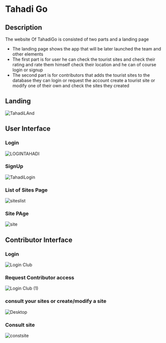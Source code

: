 # Tahadi Go
## Description
The website Of TahadiGo is consisted of two parts and a landing page
+ The landing page shows the app that will be later launched the team and other elements
+ The first part is for user he can check the tourist sites and check their rating and rate them himself check their location and he can of course login or signup
+ The second part is for contributors that adds the tourist sites to the database they can login or request the account create a tourist site or modify one of their own and check the sites they created

## Landing
![TahadiLAnd](https://github.com/assemzereg/tahadisite/assets/65505305/edc7eb54-6ae3-43ad-b041-bd88919aee1d)
## User Interface
### Login
![LOGINTAHADI](https://github.com/assemzereg/tahadisite/assets/65505305/dbd5b88d-7bc8-4ba9-8ea8-47d103766698)

### SignUp

![TahadiLogin](https://github.com/assemzereg/tahadisite/assets/65505305/8adaae70-b040-4d34-86fc-34cd9c79b2e8)

### List of Sites Page
![siteslist](https://github.com/assemzereg/tahadisite/assets/65505305/1bb59694-2112-47d4-a64f-fb347dab6ea0)

### Site PAge
![site](https://github.com/assemzereg/tahadisite/assets/65505305/c8233266-b09c-46ee-8056-cba713998cc0)



## Contributor Interface
### Login
![Login Club](https://github.com/assemzereg/tahadisite/assets/65505305/a4f3ab45-5586-4368-b4fc-2bfedd286d8b)
### Request Contributor access
![Login Club (1)](https://github.com/assemzereg/tahadisite/assets/65505305/4cd510f5-6173-41dc-a1bd-ff52f351a090)
### consult your sites or create/modify a site
![Desktop](https://github.com/assemzereg/tahadisite/assets/65505305/b30f13c6-5225-4d16-aabd-9480c924c750)
### Consult site
![constsite](https://github.com/assemzereg/tahadisite/assets/65505305/ce9f8f99-c0b9-4091-81b8-b8e9f28cb407)
